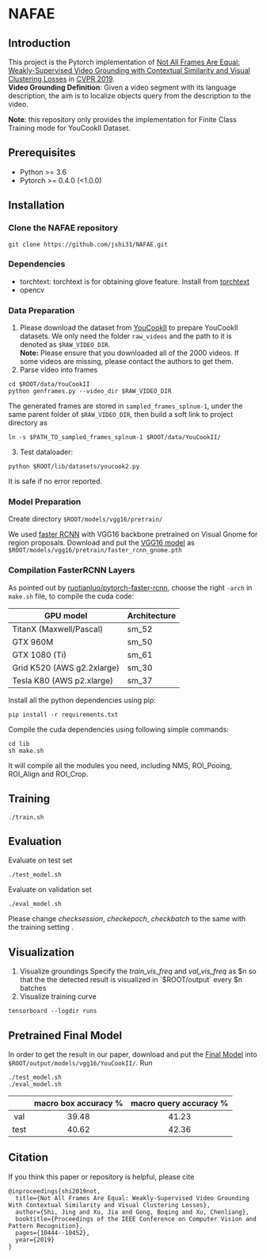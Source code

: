 # NAFAE

## Introduction

This project is the Pytorch implementation of [Not All Frames Are Equal: Weakly-Supervised Video Grounding
with Contextual Similarity and Visual Clustering Losses](http://openaccess.thecvf.com/content_CVPR_2019/papers/Shi_Not_All_Frames_Are_Equal_Weakly-Supervised_Video_Grounding_With_Contextual_CVPR_2019_paper.pdf) in [CVPR 2019](http://cvpr2019.thecvf.com/).  
**Video Grounding Definition**: Given a video segment with its language description, the aim is to localize objects query from the description to the video.

**Note**: this repository only provides the implementation for Finite Class Training mode for YouCookII Dataset.

## Prerequisites
* Python >= 3.6
* Pytorch >= 0.4.0 (<1.0.0)

## Installation
### Clone the NAFAE repository
```
git clone https://github.com/jshi31/NAFAE.git 
```
### Dependencies
* torchtext: torchtext is for obtaining glove feature. Install from [torchtext](https://github.com/spro/practical-pytorch/blob/master/glove-word-vectors/glove-word-vectors.ipynb)
* opencv

### Data Preparation
1. Please download the dataset from [YouCookII](http://youcook2.eecs.umich.edu) to prepare YouCookII datasets.
We only need the folder `raw_videos` and the path to it is denoted as `$RAW_VIDEO_DIR`.  
**Note:** Please ensure that you downloaded all of the 2000 videos. If some videos are missing, please contact the authors to get them. 
2. Parse video into frames
```
cd $ROOT/data/YouCookII 
python genframes.py --video_dir $RAW_VIDEO_DIR
```
The generated frames are stored in `sampled_frames_splnum-1`, under the same parent folder of `$RAW_VIDEO_DIR`, then build a soft link to project directory as   
```
ln -s $PATH_TO_sampled_frames_splnum-1 $ROOT/data/YouCookII/
```
3. Test dataloader:  
```
python $ROOT/lib/datasets/youcook2.py
```
It is safe if no error reported.

### Model Preparation

Create directory ``$ROOT/models/vgg16/pretrain/`` 

We used [faster RCNN](https://github.com/jwyang/faster-rcnn.pytorch) with VGG16 backbone pretrained on Visual Gnome for region proposals. Download and put the [VGG16 model](http://data.lip6.fr/cadene/faster-rcnn.pytorch/faster_rcnn_1_19_48611.pth) as ``$ROOT/models/vgg16/pretrain/faster_rcnn_gnome.pth``

### Compilation FasterRCNN Layers

As pointed out by [ruotianluo/pytorch-faster-rcnn](https://github.com/ruotianluo/pytorch-faster-rcnn), choose the right `-arch` in `make.sh` file, to compile the cuda code:

| GPU model  | Architecture |
| ------------- | ------------- |
| TitanX (Maxwell/Pascal) | sm_52 |
| GTX 960M | sm_50 |
| GTX 1080 (Ti) | sm_61 |
| Grid K520 (AWS g2.2xlarge) | sm_30 |
| Tesla K80 (AWS p2.xlarge) | sm_37 |

Install all the python dependencies using pip:
```
pip install -r requirements.txt
```

Compile the cuda dependencies using following simple commands:

```
cd lib
sh make.sh
```
It will compile all the modules you need, including NMS, ROI_Pooing, ROI_Align and ROI_Crop. 

## Training 
```
./train.sh
```
## Evaluation
Evaluate on test set
```
./test_model.sh
```
Evaluate on validation set 
```
./eval_model.sh
```
Please change *checksession*, *checkepoch*, *checkbatch* to the same with the training setting .

## Visualization
1. Visualize groundings
Specify the *train_vis_freq* and *val_vis_freq* as $n so that the the detected result is visualized in `$ROOT/output` every $n batches
2. Visualize training curve
```
tensorboard --logdir runs
```

## Pretrained Final Model 
In order to get the result in our paper, download and put the [Final Model](https://uofr-my.sharepoint.com/:u:/g/personal/jshi31_ur_rochester_edu/EXxsrJ66cyVKsmd4ANQJVfsBrKVDvgBKvao7whSN4DUZmA?e=ZqVSp1) into ``$ROOT/output/models/vgg16/YouCookII/``. Run 
```angular2html
./test_model.sh
./eval_model.sh
```
|      | macro box accuracy % | macro query accuracy % |
|:----:|:--------------------:|:----------------------:|
|  val |         39.48        |          41.23         |
| test |         40.62        |          42.36         |

## Citation
If you think this paper or repository is helpful, please cite
```
@inproceedings{shi2019not,
  title={Not All Frames Are Equal: Weakly-Supervised Video Grounding With Contextual Similarity and Visual Clustering Losses},
  author={Shi, Jing and Xu, Jia and Gong, Boqing and Xu, Chenliang},
  booktitle={Proceedings of the IEEE Conference on Computer Vision and Pattern Recognition},
  pages={10444--10452},
  year={2019}
}
```

